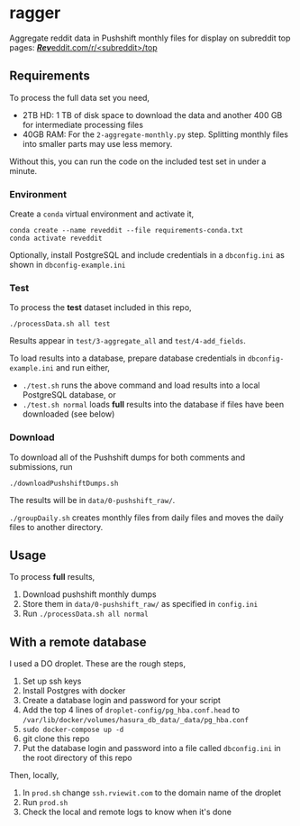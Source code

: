 # ragger
Aggregate reddit data in Pushshift monthly files for display on subreddit top pages: [***Rev***eddit.com/r/\<subreddit\>/top](https://www.reveddit.com/v/?contentType=top)

## Requirements

To process the full data set you need,

* 2TB HD: 1 TB of disk space to download the data and another 400 GB for intermediate processing files
* 40GB RAM: For the `2-aggregate-monthly.py` step. Splitting monthly files into smaller parts may use less memory.

Without this, you can run the code on the included test set in under a minute.

### Environment

Create a `conda` virtual environment and activate it,

```
conda create --name reveddit --file requirements-conda.txt
conda activate reveddit
```

Optionally, install PostgreSQL and include credentials in a `dbconfig.ini` as shown in `dbconfig-example.ini`

### Test

To process the **test** dataset included in this repo,

`./processData.sh all test`

Results appear in `test/3-aggregate_all` and `test/4-add_fields`.

To load results into a database, prepare database credentials in `dbconfig-example.ini` and run either,

* `./test.sh` runs the above command and load results into a local PostgreSQL database, or
* `./test.sh normal` loads **full** results into the database if files have been downloaded (see below)

### Download

To download all of the Pushshift dumps for both comments and submissions, run

```
./downloadPushshiftDumps.sh
```

The results will be in `data/0-pushshift_raw/`.

`./groupDaily.sh` creates monthly files from daily files and moves the daily files to another directory.

## Usage

To process **full** results,

1. Download pushshift monthly dumps
1. Store them in `data/0-pushshift_raw/` as specified in `config.ini`
1. Run `./processData.sh all normal`


## With a remote database

I used a DO droplet. These are the rough steps,

1. Set up ssh keys
1. Install Postgres with docker
1. Create a database login and password for your script
1. Add the top 4 lines of `droplet-config/pg_hba.conf.head` to `/var/lib/docker/volumes/hasura_db_data/_data/pg_hba.conf`
1. `sudo docker-compose up -d`
1. git clone this repo
1. Put the database login and password into a file called `dbconfig.ini` in the root directory of this repo

Then, locally,

1. In `prod.sh` change `ssh.rviewit.com` to the domain name of the droplet
1. Run `prod.sh`
1. Check the local and remote logs to know when it's done
